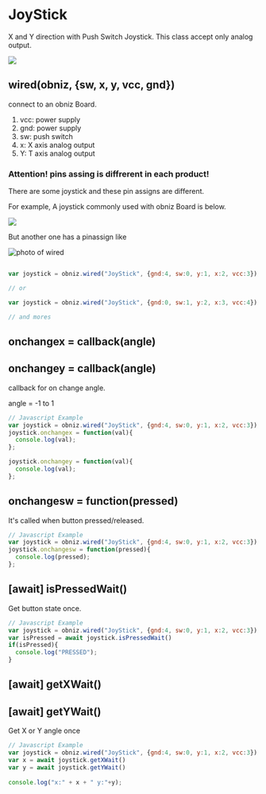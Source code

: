 # JoyStick

X and Y direction with Push Switch Joystick.
This class accept only analog output.


![](./image.jpg)

## wired(obniz, {sw, x, y, vcc, gnd})

connect to an obniz Board.

1. vcc: power supply
2. gnd: power supply
3. sw: push switch
4. x: X axis analog output
5. Y: T axis analog output

### Attention! pins assing is diffrerent in each product!
There are some joystick and these pin assigns are different.

For example, A joystick commonly used with obniz Board is below.

![](./joystick_pins.jpg)

But another one has a pinassign like

![photo of wired](./wired.png)


```Javascript

var joystick = obniz.wired("JoyStick", {gnd:4, sw:0, y:1, x:2, vcc:3});

// or

var joystick = obniz.wired("JoyStick", {gnd:0, sw:1, y:2, x:3, vcc:4});

// and mores
```

## onchangex = callback(angle)
## onchangey = callback(angle)
callback for on change angle.

angle = -1 to 1

```Javascript
// Javascript Example
var joystick = obniz.wired("JoyStick", {gnd:4, sw:0, y:1, x:2, vcc:3});
joystick.onchangex = function(val){
  console.log(val);
};

joystick.onchangey = function(val){
  console.log(val);
};
```

## onchangesw = function(pressed)

It's called when button pressed/released.

```Javascript
// Javascript Example
var joystick = obniz.wired("JoyStick", {gnd:4, sw:0, y:1, x:2, vcc:3});
joystick.onchangesw = function(pressed){
  console.log(pressed);
};
```


## [await] isPressedWait()

Get button state once. 

```Javascript
// Javascript Example
var joystick = obniz.wired("JoyStick", {gnd:4, sw:0, y:1, x:2, vcc:3});
var isPressed = await joystick.isPressedWait()
if(isPressed){
  console.log("PRESSED");
}

```


## [await] getXWait()
## [await] getYWait()

Get X or Y angle once

```Javascript
// Javascript Example
var joystick = obniz.wired("JoyStick", {gnd:4, sw:0, y:1, x:2, vcc:3});
var x = await joystick.getXWait()
var y = await joystick.getYWait()
 
console.log("x:" + x + " y:"+y);

```